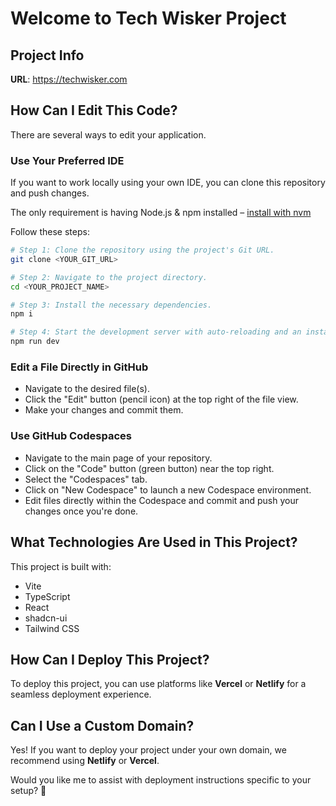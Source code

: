 # Welcome to Tech Wisker Project

## Project Info

**URL**: https://techwisker.com

## How Can I Edit This Code?

There are several ways to edit your application.

### **Use Your Preferred IDE**  

If you want to work locally using your own IDE, you can clone this repository and push changes.  

The only requirement is having Node.js & npm installed – [install with nvm](https://github.com/nvm-sh/nvm#installing-and-updating)  

Follow these steps:

```sh
# Step 1: Clone the repository using the project's Git URL.
git clone <YOUR_GIT_URL>

# Step 2: Navigate to the project directory.
cd <YOUR_PROJECT_NAME>

# Step 3: Install the necessary dependencies.
npm i

# Step 4: Start the development server with auto-reloading and an instant preview.
npm run dev
```

### **Edit a File Directly in GitHub**  

- Navigate to the desired file(s).  
- Click the "Edit" button (pencil icon) at the top right of the file view.  
- Make your changes and commit them.  

### **Use GitHub Codespaces**  

- Navigate to the main page of your repository.  
- Click on the "Code" button (green button) near the top right.  
- Select the "Codespaces" tab.  
- Click on "New Codespace" to launch a new Codespace environment.  
- Edit files directly within the Codespace and commit and push your changes once you're done.  

## What Technologies Are Used in This Project?  

This project is built with:  

- Vite  
- TypeScript  
- React  
- shadcn-ui  
- Tailwind CSS  

## How Can I Deploy This Project?  

To deploy this project, you can use platforms like **Vercel** or **Netlify** for a seamless deployment experience.  

## Can I Use a Custom Domain?  

Yes! If you want to deploy your project under your own domain, we recommend using **Netlify** or **Vercel**.  

Would you like me to assist with deployment instructions specific to your setup? 🚀

